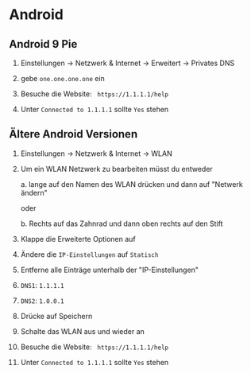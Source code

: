 # Android

## Android 9 Pie

1. Einstellungen &rarr; Netzwerk & Internet &rarr; Erweitert &rarr; Privates DNS

2. gebe ```one.one.one.one``` ein

3. Besuche die Website: ``` https://1.1.1.1/help```

4. Unter ```Connected to 1.1.1.1``` sollte ```Yes``` stehen

   

## Ältere Android Versionen

1. Einstellungen &rarr; Netzwerk & Internet &rarr; WLAN 

2. Um ein WLAN Netzwerk zu bearbeiten müsst du entweder

   a. lange auf den Namen des WLAN drücken und dann auf "Netwerk ändern"

   oder

   b. Rechts auf das Zahnrad und dann oben rechts auf den Stift  

3. Klappe die Erweiterte Optionen auf

4. Ändere die ```IP-Einstellungen``` auf ```Statisch```

5. Entferne alle Einträge unterhalb der "IP-Einstellungen"

6. ```DNS1```: ```1.1.1.1```

7. ```DNS2```: ```1.0.0.1```

8. Drücke auf Speichern

9. Schalte das WLAN aus und wieder an

10. Besuche die Website: ``` https://1.1.1.1/help```

11. Unter ```Connected to 1.1.1.1``` sollte ```Yes``` stehen
